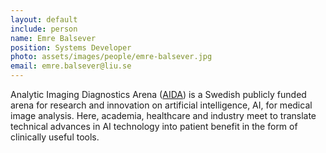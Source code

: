 ```yaml
---
layout: default
include: person
name: Emre Balsever
position: Systems Developer
photo: assets/images/people/emre-balsever.jpg
email: emre.balsever@liu.se
---
```

Analytic Imaging Diagnostics Arena ([AIDA](https://medtech4health.se/aida)) is a
Swedish publicly funded arena for research and innovation on artificial
intelligence, AI, for medical image analysis. Here, academia, healthcare and
industry meet to translate technical advances in AI technology into patient
benefit in the form of clinically useful tools.